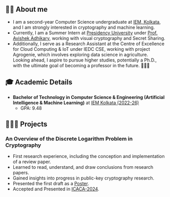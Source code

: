 ## 👨‍🎓 About me
- I am a second-year Computer Science undergraduate at [IEM, Kolkata](https://iem.edu.in/), and I am strongly interested in cryptography and machine learning. <br>
- Currently, I am a Summer Intern at [Presidency University](https://presiuniv.ac.in/web/) under [Prof. Avishek Adhikary](https://www.presiuniv.ac.in/web/staff.php?staffid=424), working with visual cryptography and Secret Sharing. <br>
- Additionally, I serve as a Research Assistant at the Centre of Excellence for Cloud Computing & IoT under IEDC CSE, working with project Agrogenie, which involves exploring data science in agriculture. <br>
Looking ahead, I aspire to pursue higher studies, potentially a Ph.D., with the ultimate goal of becoming a professor in the future. 👨🏼‍🏫

## 🎓 Academic Details

- **Bachelor of Technology in Computer Science & Engineering (Artificial Intelligence & Machine Learning)** at [IEM Kolkata (2022-26)](https://iem.edu.in/)  
  - GPA: 9.48
 
## 👨🏻‍🔬 Projects

### An Overview of the Discrete Logarithm Problem in Cryptography
  - First research experience, including the conception and implementation of a review paper.
  - Learned to read, understand, and draw conclusions from research papers.
  - Gained insights into progress in public-key cryptography research.
  - Presented the first draft as a [Poster](https://www.researchgate.net/publication/375287849_The_Discrete_Logarithm_Problem).
  - Accepted and Presented in [ICACA-2024](https://sites.google.com/view/icisa2024).
